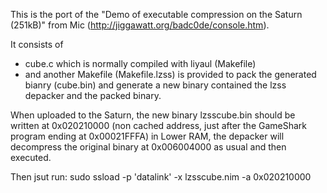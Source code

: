 This is the port of the "Demo of executable compression on the Saturn (251kB)" from Mic (http://jiggawatt.org/badc0de/console.htm).

It consists of 

* cube.c which is normally compiled with liyaul (Makefile) 
* and another Makefile (Makefile.lzss) is provided to pack the generated bianry (cube.bin) and generate a new binary contained the lzss depacker and the packed binary.

When uploaded to the Saturn, the new binary lzsscube.bin should be written at 0x020210000 (non cached address, just after the GameShark program ending at 0x00021FFFA) in Lower RAM, the depacker will decompress the original binary at 0x006004000 as usual and then executed.

Then jsut run:
 sudo ssload -p 'datalink' -x lzsscube.nim -a 0x020210000
